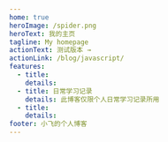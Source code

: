 ```yaml
---
home: true
heroImage: /spider.png
heroText: 我的主页
tagline: My homepage
actionText: 测试版本 →
actionLink: /blog/javascript/
features:
  - title:
    details:
  - title: 日常学习记录
    details: 此博客仅限个人日常学习记录所用
  - title:
    details:
footer: 小飞的个人博客
---
```

